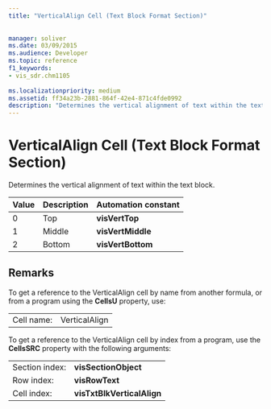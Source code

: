 ```yaml
---
title: "VerticalAlign Cell (Text Block Format Section)"
 
 
manager: soliver
ms.date: 03/09/2015
ms.audience: Developer
ms.topic: reference
f1_keywords:
- vis_sdr.chm1105
 
ms.localizationpriority: medium
ms.assetid: ff34a23b-2881-864f-42e4-871c4fde0992
description: "Determines the vertical alignment of text within the text block."
---
```


# VerticalAlign Cell (Text Block Format Section)

Determines the vertical alignment of text within the text block.
  
|**Value**|**Description**|**Automation constant**|
|:-----|:-----|:-----|
| 0  <br/> | Top  <br/> |**visVertTop** <br/> |
| 1  <br/> | Middle  <br/> |**visVertMiddle** <br/> |
| 2  <br/> | Bottom  <br/> |**visVertBottom** <br/> |
   
## Remarks

To get a reference to the VerticalAlign cell by name from another formula, or from a program using the **CellsU** property, use: 
  
|||
|:-----|:-----|
| Cell name:  <br/> | VerticalAlign  <br/> |
   
To get a reference to the VerticalAlign cell by index from a program, use the **CellsSRC** property with the following arguments: 
  
|||
|:-----|:-----|
| Section index:  <br/> |**visSectionObject** <br/> |
| Row index:  <br/> |**visRowText** <br/> |
| Cell index:  <br/> |**visTxtBlkVerticalAlign** <br/> |
   

